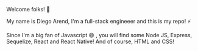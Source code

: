 

<!--
### Hi there
**Diegoarend/DiegoArend** is a ✨ _special_ ✨ repository because its `README.md` (this file) appears on your GitHub profile.

Here are some ideas to get you started:

- 🔭 I’m currently working on ...
- 🌱 I’m currently learning ...
- 👯 I’m looking to collaborate on ...
- 🤔 I’m looking for help with ...
- 💬 Ask me about ...
- 📫 How to reach me: ...
- 😄 Pronouns: ...
- ⚡ Fun fact: ...
-->

Welcome folks!  👋 

My name is Diego Arend, I'm a full-stack engineeer and this is my repo!  ⚡

Since I'm a big fan of Javascript  😄 , you will find some Node JS, Express, Sequelize, React and React Native! And of course, HTML and CSS! 


